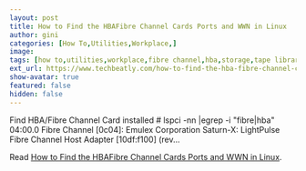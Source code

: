 ```yaml
---
layout: post
title: How to Find the HBAFibre Channel Cards Ports and WWN in Linux
author: gini
categories: [How To,Utilities,Workplace,]
image: 
tags: [how to,utilities,workplace,fibre channel,hba,storage,tape library,wwm,]
ext_url: https://www.techbeatly.com/how-to-find-the-hba-fibre-channel-cards-ports-and-wwn-in-linux/
show-avatar: true
featured: false
hidden: false
---
```


Find HBA/Fibre Channel Card installed # lspci -nn &#124;egrep -i "fibre&#124;hba" 04:00.0 Fibre Channel [0c04]: Emulex Corporation Saturn-X: LightPulse Fibre Channel Host Adapter [10df:f100] (rev&#46;&#46;&#46;

Read [How to Find the HBAFibre Channel Cards Ports and WWN in Linux](https://www.techbeatly.com/how-to-find-the-hba-fibre-channel-cards-ports-and-wwn-in-linux/).